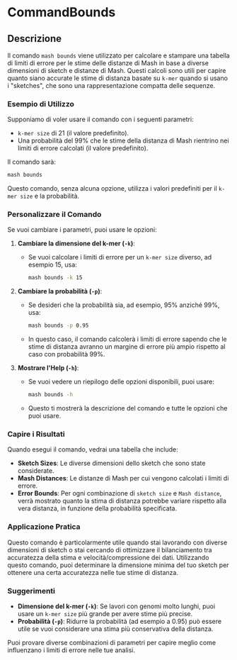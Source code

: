 # CommandBounds

## Descrizione

Il comando `mash bounds` viene utilizzato per calcolare e stampare una tabella di limiti di errore per le stime delle distanze di Mash in base a diverse dimensioni di sketch e distanze di Mash. Questi calcoli sono utili per capire quanto siano accurate le stime di distanza basate su `k-mer` quando si usano i "sketches", che sono una rappresentazione compatta delle sequenze.

### Esempio di Utilizzo

Supponiamo di voler usare il comando con i seguenti parametri:

- `k-mer size` di 21 (il valore predefinito).
- Una probabilità del 99% che le stime della distanza di Mash rientrino nei limiti di errore calcolati (il valore predefinito).

Il comando sarà:

```bash
mash bounds
```

Questo comando, senza alcuna opzione, utilizza i valori predefiniti per il `k-mer size` e la probabilità.

### Personalizzare il Comando

Se vuoi cambiare i parametri, puoi usare le opzioni:

1. **Cambiare la dimensione del k-mer (`-k`)**:
   - Se vuoi calcolare i limiti di errore per un `k-mer size` diverso, ad esempio 15, usa:

     ```bash
     mash bounds -k 15
     ```

2. **Cambiare la probabilità (`-p`)**:
   - Se desideri che la probabilità sia, ad esempio, 95% anziché 99%, usa:

     ```bash
     mash bounds -p 0.95
     ```

   - In questo caso, il comando calcolerà i limiti di errore sapendo che le stime di distanza avranno un margine di errore più ampio rispetto al caso con probabilità 99%.

3. **Mostrare l'Help (`-h`)**:
   - Se vuoi vedere un riepilogo delle opzioni disponibili, puoi usare:

     ```bash
     mash bounds -h
     ```

   - Questo ti mostrerà la descrizione del comando e tutte le opzioni che puoi usare.

### Capire i Risultati

Quando esegui il comando, vedrai una tabella che include:

- **Sketch Sizes**: Le diverse dimensioni dello sketch che sono state considerate.
- **Mash Distances**: Le distanze di Mash per cui vengono calcolati i limiti di errore.
- **Error Bounds**: Per ogni combinazione di `sketch size` e `Mash distance`, verrà mostrato quanto la stima di distanza potrebbe variare rispetto alla vera distanza, in funzione della probabilità specificata.

### Applicazione Pratica

Questo comando è particolarmente utile quando stai lavorando con diverse dimensioni di sketch o stai cercando di ottimizzare il bilanciamento tra accuratezza della stima e velocità/compressione dei dati. Utilizzando questo comando, puoi determinare la dimensione minima del tuo sketch per ottenere una certa accuratezza nelle tue stime di distanza.

### Suggerimenti

- **Dimensione del k-mer (`-k`)**: Se lavori con genomi molto lunghi, puoi usare un `k-mer size` più grande per avere stime più precise.
- **Probabilità (`-p`)**: Ridurre la probabilità (ad esempio a 0.95) può essere utile se vuoi considerare una stima più conservativa della distanza.

Puoi provare diverse combinazioni di parametri per capire meglio come influenzano i limiti di errore nelle tue analisi.
